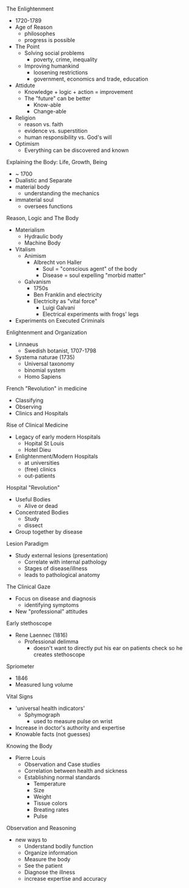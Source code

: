 The Enlightenment
- 1720-1789
- Age of Reason 
	- philosophes
	- progress is possible 
- The Point 
	- Solving social problems
		- poverty, crime, inequality 
	- Improving humankind 
		- loosening restrictions 
		- government, economics and trade, education 
- Attidute 
	- Knowledge + logic + action = improvement 
	- The "future" can be better
		- Know-able 
		- Change-able 
- Religion 
	- reason vs. faith 
	- evidence vs. superstition 
	- human responsibility vs. God's will 
- Optimism 
	- Everything can be discovered and known 

Explaining the Body: Life, Growth, Being 
- ~ 1700 
- Dualistic and Separate 
- material body 
	- understanding the mechanics 
- immaterial soul 
	- oversees functions 

Reason, Logic and The Body 
- Materialism 
	- Hydraulic body 
	- Machine Body 
- Vitalism 
	- Animism 
		- Albrecht von Haller 
			- Soul = "conscious agent" of the body 
			- Disease = soul expelling "morbid matter"
	- Galvanism 
		- 1750s
		- Ben Franklin and electricity 
		- Electricity as "vital force"
			- Luigi Galvani 
			- Electrical experiments with frogs' legs 
- Experiments on Executed Criminals 

Enlightenment and Organization 
- Linnaeus 
	- Swedish botanist, 1707-1798
- Systema naturae (1735)
	- Universal taxonomy 
	- binomial system 
	- Homo Sapiens 

French "Revolution" in medicine 
- Classifying 
- Observing 
- Clinics and Hospitals 

Rise of Clinical Medicine 
- Legacy of early modern Hospitals 
	- Hopital St Louis 
	- Hotel Dieu 
- Enlightenment/Modern Hospitals 
	- at universities 
	- (free) clinics 
	- out-patients 

Hospital "Revolution"
- Useful Bodies 
	- Alive or dead 
- Concentrated Bodies 
	- Study 
	- dissect 
- Group together by disease 

Lesion Paradigm 
- Study external lesions (presentation)
	- Correlate with internal pathology 
	- Stages of disease/illness 
	- leads to pathological anatomy 

The Clinical Gaze 
- Focus on disease and diagnosis 
	- identifying symptoms 
- New "professional" attitudes

Early stethoscope 
- Rene Laennec (1816) 
	- Professional delimma 
		- doesn't want to directly put his ear on patients check so he creates stethoscope 

Spriometer
- 1846
- Measured lung volume 

Vital Signs 
- 'universal health indicators'
	- Sphymograph 
		- used to measure pulse on wrist 
- Increase in doctor's authority and expertise 
- Knowable facts (not guesses)

Knowing the Body 
- Pierre Louis 
	- Observation and Case studies 
	- Correlation between health and sickness 
	- Establishing normal standards
		- Temperature 
		- Size 
		- Weight
		- Tissue colors 
		- Breating rates
		- Pulse 

Observation and Reasoning 
- new ways to 
	- Understand bodily function 
	- Organize information 
	- Measure the body 
	- See the patient 
	- Diagnose the illness
	- increase expertise and accuracy 


